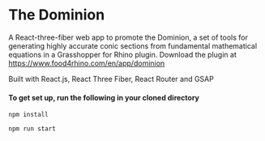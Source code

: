 # The Dominion
A React-three-fiber web app to promote the Dominion, a set of tools for generating highly accurate conic sections from fundamental mathematical equations in a Grasshopper for Rhino plugin. Download the plugin at https://www.food4rhino.com/en/app/dominion

Built with React.js, React Three Fiber, React Router and GSAP

#### To get set up, run the following in your cloned directory 
`npm install`

`npm run start`

